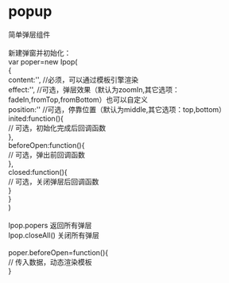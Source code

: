 # popup
简单弹层组件<br>
<br>
新建弹窗并初始化：<br>
var poper=new Ipop(<br>
  {<br>
    content:'',  //必须，可以通过模板引擎渲染<br>
    effect:'',  //可选，弹层效果（默认为zoomIn,其它选项：fadeIn,fromTop,fromBottom）也可以自定义<br>
    position:''  //可选，停靠位置（默认为middle,其它选项：top,bottom）<br>
    inited:function(){<br>
      // 可选，初始化完成后回调函数<br>
    },<br>
    beforeOpen:function(){<br>
      // 可选，弹出前回调函数<br>
    },<br>
    closed:function(){<br>
      // 可选，关闭弹层后回调函数<br>
    }<br>
  }<br>
)<br>
<br>
Ipop.popers 返回所有弹层<br>
Ipop.closeAll() 关闭所有弹层<br>
<br>
poper.beforeOpen=function(){<br>
  // 传入数据，动态渲染模板<br>
}<br>
<br>
<script id="mypop" type="text/html"><br>
// 模板写在这,请结合artemplate使用<br>
<div>{{name}}</div><br>
</script><br>
